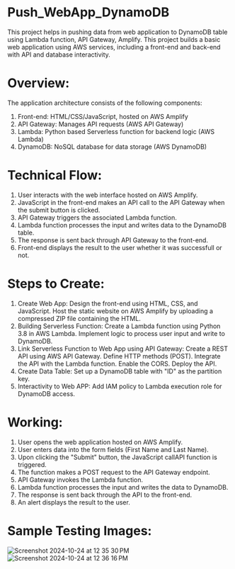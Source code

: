 # Push_WebApp_DynamoDB
This project helps in pushing data from web application to DynamoDB table using Lambda function, API Gateway, Amplify.
This project builds a basic web application using AWS services, including a front-end and back-end with API and database interactivity.

# Overview:
The application architecture consists of the following components:
1. Front-end: HTML/CSS/JavaScript, hosted on AWS Amplify
2. API Gateway: Manages API requests (AWS API Gateway)
3. Lambda: Python based Serverless function for backend logic (AWS Lambda)
4. DynamoDB: NoSQL database for data storage (AWS DynamoDB)

# Technical Flow:
1. User interacts with the web interface hosted on AWS Amplify.
2. JavaScript in the front-end makes an API call to the API Gateway when the submit button is clicked.
3. API Gateway triggers the associated Lambda function.
4. Lambda function processes the input and writes data to the DynamoDB table.
5. The response is sent back through API Gateway to the front-end.
6. Front-end displays the result to the user whether it was successfull or not.
   
# Steps to Create:
1. Create Web App: Design the front-end using HTML, CSS, and JavaScript. Host the static website on AWS Amplify by uploading a compressed ZIP file containing the HTML.
2. Building Serverless Function: Create a Lambda function using Python 3.8 in AWS Lambda. Implement logic to process user input and write to DynamoDB.
3. Link Serverless Function to Web App using API Gateway: Create a REST API using AWS API Gateway. Define HTTP methods (POST). Integrate the API with the Lambda function. Enable the CORS. Deploy the API.
4. Create Data Table: Set up a DynamoDB table with "ID" as the partition key.
5. Interactivity to Web APP: Add IAM policy to Lambda execution role for DynamoDB access.

# Working:
1. User opens the web application hosted on AWS Amplify.
2. User enters data into the form fields (First Name and Last Name).
3. Upon clicking the "Submit" button, the JavaScript callAPI function is triggered.
4. The function makes a POST request to the API Gateway endpoint.
5. API Gateway invokes the Lambda function.
6. Lambda function processes the input and writes the data to DynamoDB.
7. The response is sent back through the API to the front-end.
8. An alert displays the result to the user.
   
# Sample Testing Images:
![Screenshot 2024-10-24 at 12 35 30 PM](https://github.com/user-attachments/assets/0cb81a38-0423-49ce-a59c-76960e91fd19)
![Screenshot 2024-10-24 at 12 36 16 PM](https://github.com/user-attachments/assets/d3604ef5-0625-47d0-8046-9d80e9982ac2)

